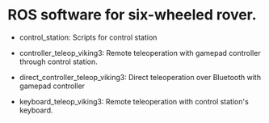 # ROS software for six-wheeled rover.

- control_station: Scripts for control station

- controller_teleop_viking3: Remote teleoperation with gamepad controller through control station.

- direct_controller_teleop_viking3: Direct teleoperation over Bluetooth with gamepad controller

- keyboard_teleop_viking3: Remote teleoperation with control station's keyboard.
